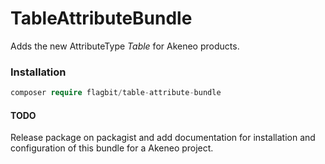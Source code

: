 # TableAttributeBundle #

Adds the new AttributeType *Table* for Akeneo products.

### Installation ###

``` php
composer require flagbit/table-attribute-bundle
```

#### TODO ####

Release package on packagist and add documentation for installation and configuration of this bundle for a Akeneo project.

